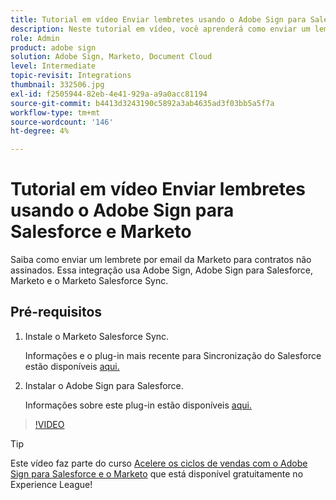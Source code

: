 ```yaml
---
title: Tutorial em vídeo Enviar lembretes usando o Adobe Sign para Salesforce e Marketo
description: Neste tutorial em vídeo, você aprenderá como enviar um lembrete por email da Marketo quando um contrato não for assinado após um período de tempo
role: Admin
product: adobe sign
solution: Adobe Sign, Marketo, Document Cloud
level: Intermediate
topic-revisit: Integrations
thumbnail: 332506.jpg
exl-id: f2505944-82eb-4e41-929a-a9a0acc81194
source-git-commit: b4413d3243190c5892a3ab4635ad3f03bb5a5f7a
workflow-type: tm+mt
source-wordcount: '146'
ht-degree: 4%

---
```


# Tutorial em vídeo Enviar lembretes usando o Adobe Sign para Salesforce e Marketo

Saiba como enviar um lembrete por email da Marketo para contratos não assinados. Essa integração usa Adobe Sign, Adobe Sign para Salesforce, Marketo e o Marketo Salesforce Sync.

## Pré-requisitos

1. Instale o Marketo Salesforce Sync.

   Informações e o plug-in mais recente para Sincronização do Salesforce estão disponíveis [aqui.](https://experienceleague.adobe.com/docs/marketo/using/product-docs/crm-sync/salesforce-sync/understanding-the-salesforce-sync.html)

1. Instalar o Adobe Sign para Salesforce.

   Informações sobre este plug-in estão disponíveis [aqui.](https://helpx.adobe.com/ca/sign/using/salesforce-integration-installation-guide.html)

>[!VIDEO](https://video.tv.adobe.com/v/332506?hidetitle=true)

>[!TIP]
>
>Este vídeo faz parte do curso [Acelere os ciclos de vendas com o Adobe Sign para Salesforce e o Marketo](https://experienceleague.adobe.com/?recommended=Sign-U-1-2021.1) que está disponível gratuitamente no Experience League!

